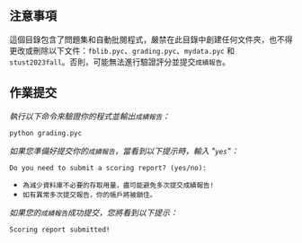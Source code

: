 ## 注意事項

這個目錄包含了問題集和自動批閱程式，嚴禁在此目錄中創建任何文件夾，也不得更改或刪除以下文件：`fblib.pyc`、`grading.pyc`、`mydata.pyc` 和 `stust2023fall`。否則，可能無法進行驗證評分並提交`成績報告`。


## 作業提交

*執行以下命令來驗證你的程式並輸出`成績報告`：*
```
python grading.pyc
```

*如果您準備好提交你的`成績報告`，當看到以下提示時，輸入 "`yes`"：*
```
Do you need to submit a scoring report? (yes/no):
```
- `為減少資料庫不必要的存取用量，盡可能避免多次提交成績報告!` 
- `如有異常多次提交報告，你的帳戶將被鎖住。`

*如果您的`成績報告`成功提交，您將看到以下提示：*
```
Scoring report submitted!
```
